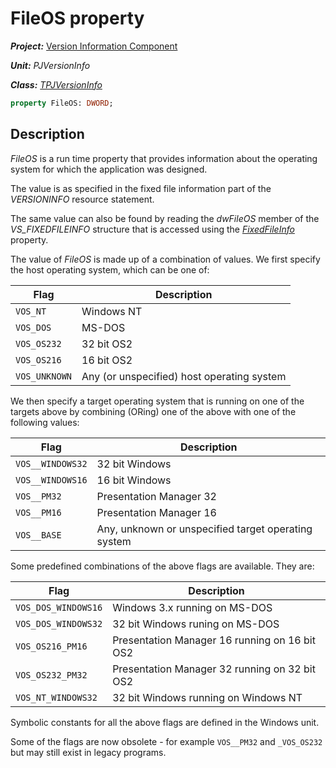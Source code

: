 # FileOS property

***Project:*** [Version Information Component](../API.md)

***Unit:*** _PJVersionInfo_

***Class:*** [_TPJVersionInfo_](./TPJVersionInfo.md)

```pascal
property FileOS: DWORD;
```

## Description

_FileOS_ is a run time property that provides information about the operating system for which the application was designed.

The value is as specified in the fixed file information part of the _VERSIONINFO_ resource statement.

The same value can also be found by reading the _dwFileOS_ member of the _VS_FIXEDFILEINFO_ structure that is accessed using the [_FixedFileInfo_](./TPJVersionInfo-FixedFileInfo.md) property.

The value of _FileOS_ is made up of a combination of values. We first specify the host operating system, which can be one of:

Flag          | Description
--------------|------------
`VOS_NT`      | Windows NT
`VOS_DOS`     | MS-DOS
`VOS_OS232`   | 32 bit OS2
`VOS_OS216`   | 16 bit OS2
`VOS_UNKNOWN` | Any (or unspecified) host operating system

We then specify a target operating system that is running on one of the targets above by combining (ORing) one of the above with one of the following values:

Flag             | Description
-----------------|------------
`VOS__WINDOWS32` | 32 bit Windows
`VOS__WINDOWS16` | 16 bit Windows
`VOS__PM32`      | Presentation Manager 32
`VOS__PM16`      | Presentation Manager 16
`VOS__BASE`      | Any, unknown or unspecified target operating system

Some predefined combinations of the above flags are available. They are:

Flag                | Description
--------------------|------------
`VOS_DOS_WINDOWS16` | Windows 3.x running on MS-DOS
`VOS_DOS_WINDOWS32` | 32 bit Windows runing on MS-DOS
`VOS_OS216_PM16`    | Presentation Manager 16 running on 16 bit OS2
`VOS_OS232_PM32`    | Presentation Manager 32 running on 32 bit OS2
`VOS_NT_WINDOWS32`  | 32 bit Windows running on Windows NT

Symbolic constants for all the above flags are defined in the Windows unit.

Some of the flags are now obsolete - for example `VOS__PM32` and `_VOS_OS232` but may still exist in legacy programs.
